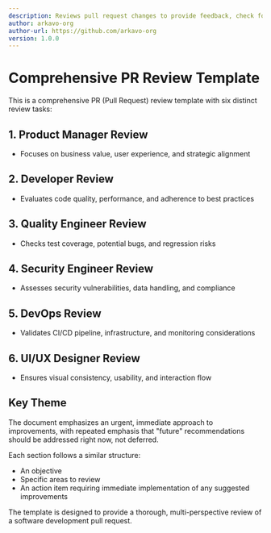 ```yaml
---
description: Reviews pull request changes to provide feedback, check for issues, and suggest improvements before merging into the main codebase.
author: arkavo-org
author-url: https://github.com/arkavo-org
version: 1.0.0
---
```


# Comprehensive PR Review Template

This is a comprehensive PR (Pull Request) review template with six distinct review tasks:

## 1. Product Manager Review
- Focuses on business value, user experience, and strategic alignment

## 2. Developer Review
- Evaluates code quality, performance, and adherence to best practices

## 3. Quality Engineer Review
- Checks test coverage, potential bugs, and regression risks

## 4. Security Engineer Review
- Assesses security vulnerabilities, data handling, and compliance

## 5. DevOps Review
- Validates CI/CD pipeline, infrastructure, and monitoring considerations

## 6. UI/UX Designer Review
- Ensures visual consistency, usability, and interaction flow

## Key Theme
The document emphasizes an urgent, immediate approach to improvements, with repeated emphasis that "future" recommendations should be addressed right now, not deferred.

Each section follows a similar structure:
- An objective
- Specific areas to review
- An action item requiring immediate implementation of any suggested improvements

The template is designed to provide a thorough, multi-perspective review of a software development pull request.